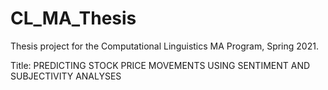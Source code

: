 # CL_MA_Thesis
Thesis project for the Computational Linguistics MA Program, Spring 2021. 

Title: PREDICTING STOCK PRICE MOVEMENTS USING SENTIMENT AND SUBJECTIVITY ANALYSES
